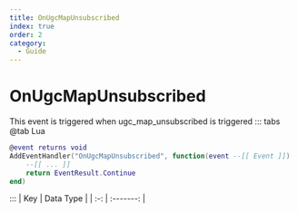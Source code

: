 ```yaml
---
title: OnUgcMapUnsubscribed
index: true
order: 2
category:
  - Guide
---
```


# OnUgcMapUnsubscribed
This event is triggered when ugc_map_unsubscribed is triggered
::: tabs
@tab Lua
```lua
@event returns void
AddEventHandler("OnUgcMapUnsubscribed", function(event --[[ Event ]])
    --[[ ... ]]
    return EventResult.Continue
end)
```

:::
| Key | Data Type |
| :-: | :-------: |